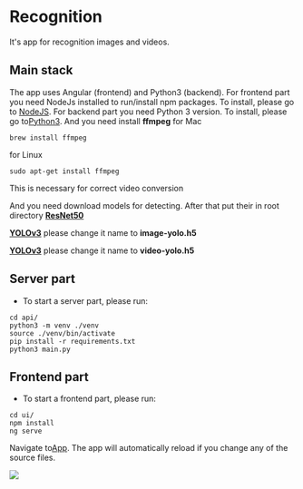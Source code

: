 # Recognition
It's app for recognition images and videos.

## Main stack
The app uses Angular (frontend) and Python3 (backend). For frontend part you need NodeJs installed to run/install npm packages. To install, please go to [NodeJS](https://nodejs.org/en/). For backend part you need Python 3 version. To install, please go to[Python3](https://www.python.org/). And you need install **ffmpeg**
for Mac
```
brew install ffmpeg
```
for Linux
```
sudo apt-get install ffmpeg
```
This is necessary for correct video conversion

And you need download models for detecting. After that put their in root directory
**[ResNet50](https://github.com/OlafenwaMoses/ImageAI/releases/download/1.0/resnet50_weights_tf_dim_ordering_tf_kernels.h5)**

**[YOLOv3](https://github.com/OlafenwaMoses/ImageAI/releases/download/1.0/yolo.h5)**
please change it name to **image-yolo.h5**

**[YOLOv3](https://github.com/OlafenwaMoses/ImageAI/releases/download/1.0/yolo.h5)**
please change it name to **video-yolo.h5**

## Server part
- To start a server part, please run:
```
cd api/
python3 -m venv ./venv
source ./venv/bin/activate
pip install -r requirements.txt 
python3 main.py
```

## Frontend part
- To start a frontend part, please run:
```
cd ui/
npm install
ng serve
```
Navigate to[App](`http://localhost:4200/). The app will automatically reload if you change any of the source files.

![](demo.gif)
